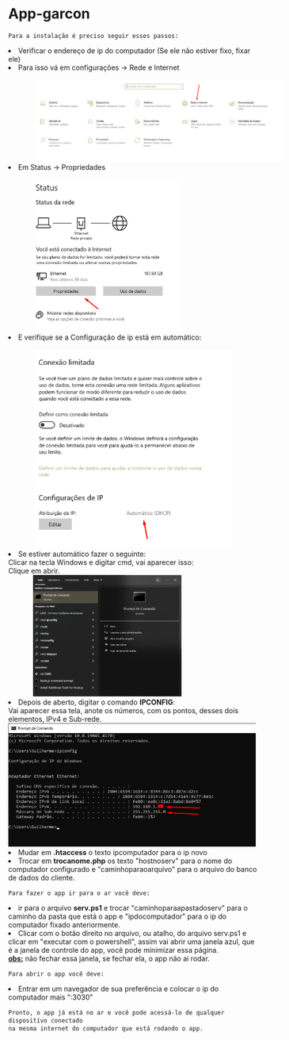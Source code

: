 # App-garcon

    Para a instalação é preciso seguir esses passos:

<li> Verificar o endereço de ip do computador (Se ele não estiver fixo, fixar ele)</li>
<li> Para isso vá em configurações -> Rede e Internet</li> <br> 
<img src="./imgs/Readme/rede.png" style="width: 600px; margin-left: 50px"> <br>
<li> Em Status -> Propriedades</li> <br>
<img src="./imgs/Readme/proprede.png" style="width: 300px; margin-left: 50px"> <br>
<li> E verifique se a Configuração de ip está em automático:</li> <br>
<img src="./imgs/Readme/auto.png" style="height: 400px; margin-left: 50px"> <br>
<li>Se estiver automático fazer o seguinte:  <br>
Clicar na tecla Windows e digitar cmd, vai aparecer isso: <br>
Clique em abrir.</li>
<img src="./imgs/Readme/cmd.png" style="width: 300px; margin-left: 50px"> <br>
<li> Depois de aberto, digitar o comando <b>IPCONFIG</b>:
<br> Vai aparecer essa tela, anote os números, com os pontos, desses dois elementos, IPv4 e Sub-rede.</li>
<img src="./imgs/Readme/cmd2.png" style="width: 500px">

<li> Mudar em <b>.htaccess</b> o texto ipcomputador para o ip novo</li>
<li> Trocar em <b>trocanome.php</b> os texto "hostnoserv" para o nome do computador configurado e "caminhoparaoarquivo" para o arquivo do banco de dados do cliente.</li>

    Para fazer o app ir para o ar você deve:

<li> ir para o arquivo <b>serv.ps1</b> e trocar "caminhoparaapastadoserv" para o caminho da pasta que está o app e "ipdocomputador" para o ip do computador fixado anteriormente.</li>
<li> Clicar com o botão direito no arquivo, ou atalho, do arquivo serv.ps1 e clicar em "executar com o powershell", assim vai abrir uma janela azul, que é a janela de controle do app, você pode minimizar essa página.</li>
<u><b>obs:</b></u> não fechar essa janela, se fechar ela, o app não ai rodar.

    Para abrir o app você deve:
<li>Entrar em um navegador de sua preferência e colocar o ip do computador mais ":3030"</li>

    Pronto, o app já está no ar e você pode acessá-lo de qualquer dispositívo conectado
    na mesma internet do computador que está rodando o app.
